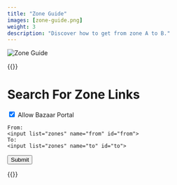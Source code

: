 ```yaml
---
title: "Zone Guide"
images: [zone-guide.png]
weight: 3
description: "Discover how to get from zone A to B."
---
```


![Zone Guide](/images/zone-guide.webp)

{{<rawhtml>}}
<div class="container">
  <form action="" id="searchForm">
    <h1>Search For Zone Links</h1>
    <input type="checkbox" id="isBazaarPortalAllowed" name="isBazaarPortalAllowed" checked>
    <label for="isBazaarPortalAllowed">Allow Bazaar Portal</label><br>

    From:
    <input list="zones" name="from" id="from">
    To:
    <input list="zones" name="to" id="to">
  <datalist id="zones">
  </datalist>
    <button type="submit">Submit</button>
  </form>
    <div id="results"></div>
</div>
<script src="zone-guide.js"></script>
{{</rawhtml>}}


